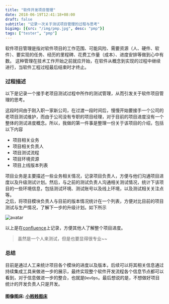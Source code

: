 ```yaml
---
title: "软件开发项目管理"
date: 2018-06-19T12:41:18+08:00
draft: false
subtitle: "记录一次关于测试项目管理的过程与思考"
bigimg: [{src: "/img/pmp.jpg", desc: "pmp"}]
tags: ["tester", "pmp"]
---
```


软件项目管理是指对软件项目的工作范围、可能风险、需要资源（人、硬件、软件）、要实现的任务、经历的里程碑、花费工作量（成本）、进度安排等做到心中有数。 这种管理在技术工作开始之前就应开始，在软件从概念到实现的过程中继续进行，当软件工程过程最后结束时才终止。  
<!--more-->
### 过程描述
以下是记录一个接手老项目测试过程中所作的测试管理，从而引发关于软件项目管理的思考。 

这段时间由于刚入职一家新公司，在过渡一段时间后，慢慢开始要接手一个公司的老项目测试维护，而由于公司没有专职的项目经理，对于目前的项目进度没有一个整体的测试进度概念。所以，我做的第一件事是整理一份关于该项目的介绍，包括以下内容

- 项目相关业务
- 项目相关负责人
- 项目测试流程
- 项目环境资源
- 项目上线版本列表

项目业务是主要描述一些业务相关情况，记录项目负责人，方便与他们沟通项目进度以及升级测试计划。然后，与之前的测试负责人沟通相关测试情况，统计下该项目的一些环境信息，包括测试环境、测试账号以及线上环境，以及测试相关关注点等。  
之后，将项目模块负责人与目前的版本情况统计在一个列表，方便对比目前的项目测试与生产情况，了解下一步的升级计划。如下所示  

![avatar](http://wx4.sinaimg.cn/mw690/0060lm7Tly1fsgjzelctzj30v80faab6.jpg)  

以上是在[confluence](http://www.confluence.cn/pages/viewpage.action?pageId=360467)上记录，方便其他人了解整个项目进度。 

> 虽然是一个人来测试，但是也要显得很专业~~

### 总结
目前是通过人工来统计项目各个模块的进度以及版本，后续可以将其相关信息通过持续集成工具来做进一步的展示，最终实现整个软件开发流程各个信息节点都可以看到，对于信息做进一步的整合，也就是`DevOps`。最后想说的是，不想做好项目统计的开发负责人只是开发。

#### 图像图床: [小贱贱图床](https://pic.xiaojianjian.net/)
